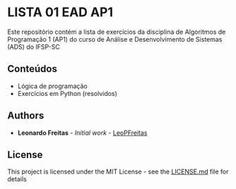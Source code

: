 # LISTA 01 EAD AP1

Este repositório contém a lista de exercícios da disciplina de Algoritmos de Programação 1 (AP1) do curso de Análise e Desenvolvimento de Sistemas (ADS) do IFSP-SC

## Conteúdos

* Lógica de programação
* Exercícios em Python (resolvidos)

## Authors

* **Leonardo Freitas** - *Initial work* - [LeoPFreitas](https://github.com/LeoPFreitas)

## License

This project is licensed under the MIT License - see the [LICENSE.md](LICENSE.md) file for details

